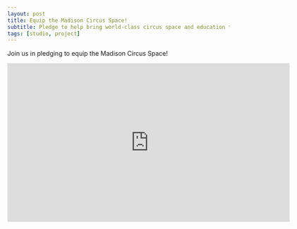 ```yaml
---
layout: post
title: Equip the Madison Circus Space!
subtitle: Pledge to help bring world-class circus space and education to Wisconsin.
tags: [studio, project]
---
```

<p>Join us in pledging to equip the Madison Circus Space!</p>
 <iframe width="640" height="360" src="https://www.kickstarter.com/projects/535451772/equip-the-madison-circus-space/widget/video.html" frameborder="0" scrolling="no"> </iframe>
